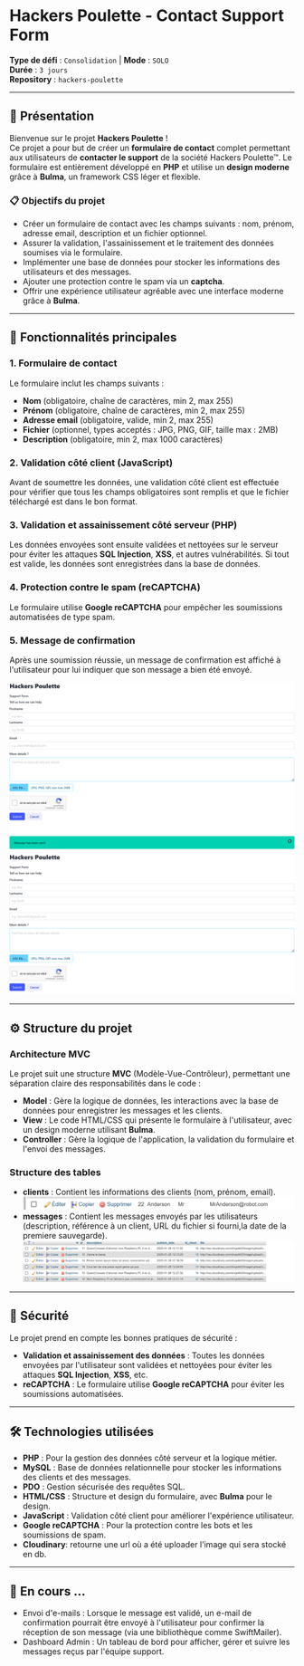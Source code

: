 # Hackers Poulette - Contact Support Form

**Type de défi** : `Consolidation` | **Mode** : `SOLO`  
**Durée** : `3 jours`  
**Repository** : `hackers-poulette`

---

## 🚀 Présentation

Bienvenue sur le projet **Hackers Poulette** !  
Ce projet a pour but de créer un **formulaire de contact** complet permettant aux utilisateurs de **contacter le support** de la société Hackers Poulette™. Le formulaire est entièrement développé en **PHP** et utilise un **design moderne** grâce à **Bulma**, un framework CSS léger et flexible.

### 📋 Objectifs du projet

- Créer un formulaire de contact avec les champs suivants : nom, prénom, adresse email, description et un fichier optionnel.
- Assurer la validation, l'assainissement et le traitement des données soumises via le formulaire.
- Implémenter une base de données pour stocker les informations des utilisateurs et des messages.
- Ajouter une protection contre le spam via un **captcha**.
- Offrir une expérience utilisateur agréable avec une interface moderne grâce à **Bulma**.

---

## 📝 Fonctionnalités principales

### 1. **Formulaire de contact**  
Le formulaire inclut les champs suivants :

- **Nom** (obligatoire, chaîne de caractères, min 2, max 255)
- **Prénom** (obligatoire, chaîne de caractères, min 2, max 255)
- **Adresse email** (obligatoire, valide, min 2, max 255)
- **Fichier** (optionnel, types acceptés : JPG, PNG, GIF, taille max : 2MB)
- **Description** (obligatoire, min 2, max 1000 caractères)

### 2. **Validation côté client (JavaScript)**  
Avant de soumettre les données, une validation côté client est effectuée pour vérifier que tous les champs obligatoires sont remplis et que le fichier téléchargé est dans le bon format.

### 3. **Validation et assainissement côté serveur (PHP)**  
Les données envoyées sont ensuite validées et nettoyées sur le serveur pour éviter les attaques **SQL Injection**, **XSS**, et autres vulnérabilités. Si tout est valide, les données sont enregistrées dans la base de données.

### 4. **Protection contre le spam (reCAPTCHA)**  
Le formulaire utilise **Google reCAPTCHA** pour empêcher les soumissions automatisées de type spam.

### 5. **Message de confirmation**  
Après une soumission réussie, un message de confirmation est affiché à l'utilisateur pour lui indiquer que son message a bien été envoyé.

![Formulaire de contact](public/images/HackersPoulettev1Form.png)
![Message has been sent !](public/images/HackersPoulettev1FormMessageSent.png)

---

## ⚙️ Structure du projet

### Architecture MVC

Le projet suit une structure **MVC** (Modèle-Vue-Contrôleur), permettant une séparation claire des responsabilités dans le code :

- **Model** : Gère la logique de données, les interactions avec la base de données pour enregistrer les messages et les clients.
- **View** : Le code HTML/CSS qui présente le formulaire à l'utilisateur, avec un design moderne utilisant **Bulma**.
- **Controller** : Gère la logique de l'application, la validation du formulaire et l'envoi des messages.

### Structure des tables

- **clients** : Contient les informations des clients (nom, prénom, email).
![Enregistrement d'un client](public/images/client%20dans%20la%20db.png)
- **messages** : Contient les messages envoyés par les utilisateurs (description, référence à un client, URL du fichier si fourni,la date de la premiere sauvegarde).
![Enregistrement d'un message par un cliebt](public/images/messages%20dans%20la%20db.png)

---

## 🔐 Sécurité

Le projet prend en compte les bonnes pratiques de sécurité :

- **Validation et assainissement des données** : Toutes les données envoyées par l'utilisateur sont validées et nettoyées pour éviter les attaques **SQL Injection**, **XSS**, etc.
- **reCAPTCHA** : Le formulaire utilise **Google reCAPTCHA** pour éviter les soumissions automatisées.

---

## 🛠️ Technologies utilisées

- **PHP** : Pour la gestion des données côté serveur et la logique métier.
- **MySQL** : Base de données relationnelle pour stocker les informations des clients et des messages.
- **PDO** : Gestion sécurisée des requêtes SQL.
- **HTML/CSS** : Structure et design du formulaire, avec **Bulma** pour le design.
- **JavaScript** : Validation côté client pour améliorer l'expérience utilisateur.
- **Google reCAPTCHA** : Pour la protection contre les bots et les soumissions de spam.
- **Cloudinary**: retourne une url où a été uploader l'image qui sera stocké en db. 

---

## 🌟 En cours ... 
- Envoi d'e-mails : Lorsque le message est validé, un e-mail de confirmation pourrait être envoyé à l'utilisateur pour confirmer la réception de son message (via une bibliothèque comme SwiftMailer).
- Dashboard Admin : Un tableau de bord pour afficher, gérer et suivre les messages reçus par l'équipe support.
  
